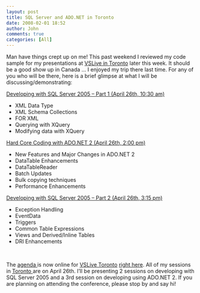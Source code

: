```yaml
---
layout: post
title: SQL Server and ADO.NET in Toronto
date: 2008-02-01 18:52
author: John
comments: true
categories: [All]
---
```

<p>Man have things crept up on me! This past weekend I reviewed my code sample for my presentations at <a href="http://www.ftponline.com/conferences/vslive/2006/toronto/default.aspx">VSLive in Toronto</a> later this week. It should be a good show up in Canada &hellip; I enjoyed my trip there last time. For any of you who will be there, here is a brief glimpse at what I will be discussing/demonstrating:</p> <p><a href="http://www.ftponline.com/conferences/vslive/2006/toronto/agenda.aspx">Developing with SQL Server 2005 &ndash; Part 1 (April 26th, 10:30 am)</a><a href=""></a></p> <ul> <li>XML Data Type</li> <li>XML Schema Collections</li> <li>FOR XML</li> <li>Querying with XQuery</li> <li>Modifying data with XQuery</li></ul> <p><a href="http://www.ftponline.com/conferences/vslive/2006/toronto/agenda.aspx">Hard Core Coding with ADO.NET 2 (April 26th, 2:00 pm)</a></p> <ul> <li>New Features and Major Changes in ADO.NET 2</li> <li>DataTable Enhancements</li> <li>DataTableReader</li> <li>Batch Updates</li> <li>Bulk copying techniques</li> <li>Performance Enhancements</li></ul> <p><a href="http://www.ftponline.com/conferences/vslive/2006/toronto/agenda.aspx">Developing with SQL Server 2005 &ndash; Part 2 (April 26th, 3:15 pm)</a><a href=""></a></p> <ul> <li>Exception Handling</li> <li>EventData</li> <li>Triggers</li> <li>Common Table Expressions</li> <li>Views and Derived/Inline Tables</li> <li>DRI Enhancements</li></ul> <p>&nbsp;</p> <p>The <a href="http://www.ftponline.com/conferences/vslive/2006/toronto/agenda.aspx">agenda </a>is now online for <a href="http://www.ftponline.com/conferences/vslive/2006/toronto/default.aspx">VSLive Toronto</a> <a href="http://www.ftponline.com/conferences/vslive/2006/toronto/agenda.aspx">right here</a>. All of my sessions in <a href="http://www.ftponline.com/conferences/vslive/2006/toronto/default.aspx">Toronto </a>are on April 26th. I&rsquo;ll be presenting 2 sessions on developing with SQL Server 2005 and a 3rd session on developing using ADO.NET 2. If you are planning on attending the conference, please stop by and say hi!</p> <p><img alt="" src="http://www.ftponline.com/conferences/vslive/2006/toronto/images/VSTO-logo.gif" border="0" /></p>

